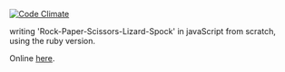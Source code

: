 [![Code Climate](https://codeclimate.com/github/globalavocado/RockPaperScissors-jS/badges/gpa.svg)](https://codeclimate.com/github/globalavocado/RockPaperScissors-jS)

writing 'Rock-Paper-Scissors-Lizard-Spock' in javaScript from scratch, using the ruby version.

Online <a href="https://danvssam.herokuapp.com/">here</a>.
